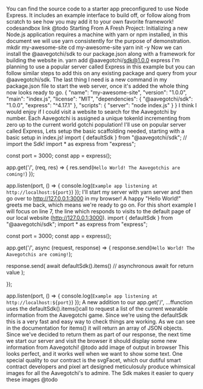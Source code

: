 You can find the source code to a starter app preconfigured to use Node Express. It includes an example interface to build off, or follow along from scratch to see how you may add it to your own favorite framework!
codesandbox link @todo
Starting From A Fresh Project:
Initializing a new Node.js application requires a machine with yarn or npm installed, in this document we will use yarn consistently for the purpose of demonstration.
mkdir my-awesome-site
cd my-awesome-site
yarn init -y
Now we can install the @aavegotchi/sdk to our package.json along with a framework for building the website in.
yarn add @aavegotchi/sdk@1.0.0 express
I'm planning to use a popular server called Express in this example but you can follow similar steps to add this on any existing package and query from your @aavegotchi/sdk. The last thing I need is a new command in my package.json file to start the web server, once it's added the whole thing now looks ready to go.
​{
    "name": "my-awesome-site",
    "version": "1.0.0",
    "main": "index.js",
    "license": "MIT",
    "dependencies": {
        "@aavegotchi/sdk": "1.0.0",
        "express": "^4.17.1"
    },
    "scripts": {
        "server": "node index.js"
    }
}
I think I would enjoy if I could visit a website to search for the Aavegotchi by number. Each Aavegotchi is assigned a unique tokenId incrementing from zero up to the current world gotchi population! I'll use on popular server called Express,  Lets setup the basic scaffolding needed, starting with a basic setup in index.js!
import { defaultSdk } from "@aavegotchi/sdk"; // import the Sdk!
import * as express from "express";

const port = 3000;
const app = express();

app.get('/', (req, res) => {
  res.send(`Hello World! The Aavegotchis are coming!`)
});

app.listen(port, () => {
  console.log(`Example app listening at http://localhost:${port}`)
});
I'll start my server with yarn server and then go over to http://127.0.0.1:3000 in my browser! A happy "Hello World!" greets me back, which means we're ready to go on. For this short example I will focus on line 7, the line which responds to visits to the default page of our local website (http://127.0.0.1:3000).
import { defaultSdk } from "@aavegotchi/sdk";
import * as express from "express";

const port = 3000;
const app = express();

app.get('/', async (request, response) => {
  response.send(`Hello World! The Aavegotchis are coming!`);

  response.send(
    await defaultSdk().items() // asynchronous await for return value
  );

});



app.listen(port, () => {
  console.log(`Example app listening at http://localhost:${port}`)
});
A new addition to our app.get('/', ...ffunction uses the defaultSdk().items()call to request a list of the current wearable information from the Aavegotchi game. Since we're using the defaultSdk this is a very fast and easy way to check things are working. As we can see in the documentation for items() it will return an array of JSON objects. Since we've decided to return them as part of our response, the next time we start our server and visit the browser it should display some new information from Aavegotchi!
@todo add image of output in browser
This looks perfect, and it works well when we want to show some text. One special quality to our contract is the svgFacet, which our dutiful smart contract developers and pixel art designed meticulosuly produce whimsical images for all the Aavegotchi's to admire. The Sdk makes it easier to query these images @todo
